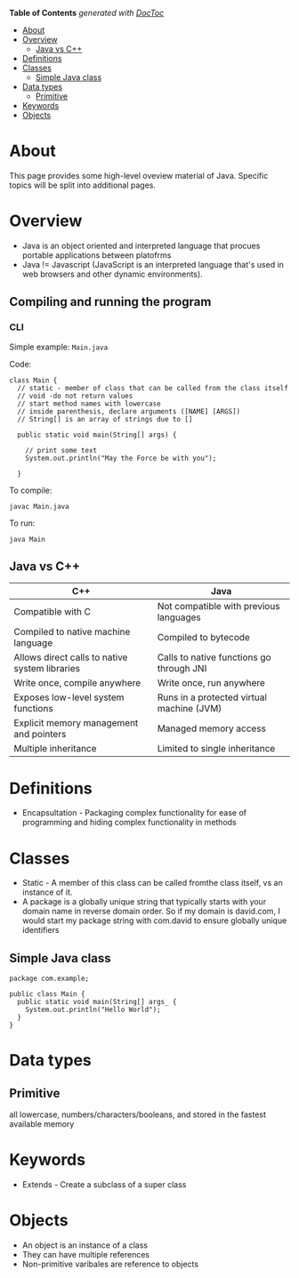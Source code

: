 <!-- START doctoc generated TOC please keep comment here to allow auto update -->
<!-- DON'T EDIT THIS SECTION, INSTEAD RE-RUN doctoc TO UPDATE -->
**Table of Contents**  *generated with [DocToc](https://github.com/thlorenz/doctoc)*

- [About](#about)
- [Overview](#overview)
  - [Java vs C++](#java-vs-c)
- [Definitions](#definitions)
- [Classes](#classes)
  - [Simple Java class](#simple-java-class)
- [Data types](#data-types)
  - [Primitive](#primitive)
- [Keywords](#keywords)
- [Objects](#objects)

<!-- END doctoc generated TOC please keep comment here to allow auto update -->

# About
This page provides some high-level oveview material of Java. Specific topics will be split into additional pages.

# Overview

* Java is an object oriented and interpreted language that procues portable applications between platofrms
* Java != Javascript (JavaScript is an interpreted language that's used in web browsers and other dynamic environments).

## Compiling and running the program

### CLI

Simple example: `Main.java`

Code:
```
class Main { 
  // static - member of class that can be called from the class itself   
  // void -do not return values   
  // start method names with lowercase   
  // inside parenthesis, declare arguments ([NAME] [ARGS])   
  // String[] is an array of strings due to []    
  
  public static void main(String[] args) {    
  
    // print some text       
    System.out.println("May the Force be with you");     
    
  }

```

To compile:
```
javac Main.java
```

To run:
```
java Main
```

## Java vs C++

C++                     |      Java             
------------------------|------------------------
Compatible with C | Not compatible with previous languages 
Compiled to native machine language | Compiled to bytecode 
Allows direct calls to native system libraries | Calls to native functions go through JNI 
Write once, compile anywhere | Write once, run anywhere 
Exposes low-level system functions | Runs in a protected virtual machine (JVM) 
Explicit memory management and pointers | Managed memory access 
Multiple inheritance  | Limited to single inheritance 

# Definitions

* Encapsultation - Packaging complex functionality for ease of programming and hiding complex functionality in methods

# Classes

* Static - A member of this class can be called fromthe class itself, vs an instance of it.
* A package is a globally unique string that typically starts with your domain name in reverse domain order. So if my domain is david.com, I would start my package string with com.david to ensure globally unique identifiers

## Simple Java class

```
package com.example;

public class Main {
  public static void main(String[] args_ {
    System.out.println("Hello World");
  }
}
```

# Data types

## Primitive

all lowercase, numbers/characters/booleans, and stored in the fastest available memory

# Keywords

* Extends - Create a subclass of a super class

# Objects

* An object is an instance of a class
* They can have multiple references
* Non-primitive varibales are reference to objects
